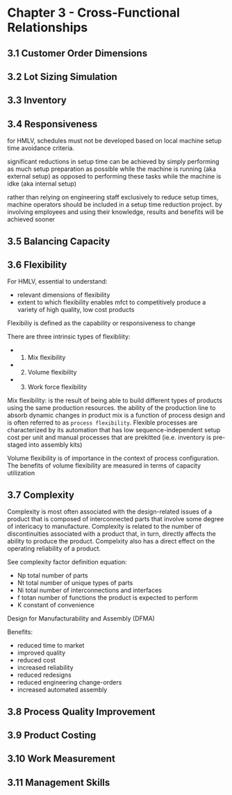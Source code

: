 # Chapter 3 - Cross-Functional Relationships

## 3.1 Customer Order Dimensions

## 3.2 Lot Sizing Simulation

## 3.3 Inventory

## 3.4 Responsiveness

for HMLV, schedules must not be developed based on local machine setup time avoidance criteria.

significant reductions in setup time can be achieved by simply performing as much setup preparation as possible while the machine is running (aka external setup) as opposed to performing these tasks while the machine is idke (aka internal setup)

rather than relying on engineering staff exclusively to reduce setup times, machine operators should be included in a setup time reduction project. by involving employees and using their knowledge, results and benefits will be achieved sooner

## 3.5 Balancing Capacity

## 3.6 Flexibility

For HMLV, essential to understand:

- relevant dimensions of flexibility
- extent to which flexibility enables mfct to competitively produce a variety of high quality, low cost products

Flexibiliy is defined as the capability or responsiveness to change

There are three intrinsic types of flexibliity:

- 1. Mix flexibility
- 2. Volume flexibility
- 3. Work force flexibility

Mix flexibility: is the result of being able to build different types of products using the same production resources. the ability of the production line to absorb dynamic changes in product mix is a function of process design and is often referred to as `process flexibility`. Flexible processes are characterized by its automation that has low sequence-independent setup cost per unit and manual processes that are prekitted (ie.e. inventory is pre-staged into assembly kits)

Volume flexibility is of importance in the context of process configuration. The benefits of volume flexibility are measured in terms of capacity utilization

## 3.7 Complexity

Complexity is most often associated with the design-related issues of a product that is composed of interconnected parts that involve some degree of intericacy to manufacture. Complexity is related to the number of discontinuities associated with a product that, in turn, directly affects the ability to produce the product. Compelxity also has a direct effect on the operating reliability of a product.

See complexity factor definition equation:

- Np total number of parts
- Nt total number of unique types of parts
- Ni total number of interconnections and interfaces
- f totan number of functions the product is expected to perform
- K constant of convenience

Design for Manufacturability and Assembly (DFMA)

Benefits:

- reduced time to market
- improved quality
- reduced cost
- increased reliability
- reduced redesigns
- reduced engineering change-orders
- increased automated assembly

## 3.8 Process Quality Improvement

## 3.9 Product Costing

## 3.10 Work Measurement

## 3.11 Management Skills
